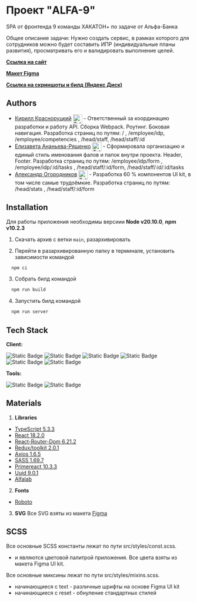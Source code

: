 # Проект "ALFA-9"
SPA от фронтенда 9 команды ХАКАТОН+ по задаче от Альфа-Банка

Общее описание задачи: Нужно создать сервис, в рамках которого для сотрудников можно будет составить ИПР (индивидуальные планы развития), просматривать его и валидировать выполнение целей. 

[**Ссылка на сайт**](https://new.red-hand.ru/)

[**Макет Figma**](https://www.figma.com/file/AXLBBWgE91P41rGwLaIldz/Задача-Альфа-Банка?type=design&node-id=0%3A1&mode=design&t=5mc0w5G01q9YN5Z8-1)

[**Ссылка на скриншоты и билд (Яндекс Диск)**](https://disk.yandex.ru/d/hBjJ932l9TIJAA)


## Authors

- [Кирилл Красноруцкий](https://github.com/Red-Handed-Guy) [<span><img src="https://cdn-icons-png.flaticon.com/128/906/906377.png" height="25" align="center" alt="Telegram" title="Telegram" style="right" /></span>](https://t.me/Red_Handed_Guy) - Ответственный за координацию разработки и работу API. Сборка Webpack. Роутинг. Боковая навигация. Разработка страниц по путям: / , /employee/idp, /employee/competencies , /head/staff, /head/staff/:id
- [Елизавета Ананьева-Рященко](https://github.com/lizananeva) [<span><img src="https://cdn-icons-png.flaticon.com/128/906/906377.png" height="25" align="center" alt="Telegram" title="Telegram" style="right" /></span>](https://t.me/lizananeva) - Сформировала организацию и единый стиль именования фалов и папок внутри проекта. Header, Footer. Разработка страниц по путям: /employee/idp/form , /employee/idp/:id/tasks , /head/staff/:id/form, /head/staff/:id/:id/tasks
- [Александр Огородников](https://github.com/Zorkiy82) [<span><img src="https://cdn-icons-png.flaticon.com/128/906/906377.png" height="25" align="center" alt="Telegram" title="Telegram" style="right" /></span>](https://t.me/ogorodnikov_ao) - Разработка 60 % компонентов UI kit, в том числе самые трудоёмкие. Разработка страниц по путям: /head/stats , /head/staff/:id/form


## Installation
Для работы приложения необходимы версиии **Node v20.10.0**, **npm v10.2.3**

1) Скачать архив с ветки `main`, разархивировать

2) Перейти в разархивированную папку в терминале, установить зависимости командой 
```bash
  npm ci
```
3) Собрать билд командой 
```bash
  npm run build
```
4) Запустить билд командой
```bash
  npm run server
```


## Tech Stack

**Client:** 

![Static Badge](https://img.shields.io/badge/React-black?style=for-the-badge&logo=React)
![Static Badge](https://img.shields.io/badge/TypeScript-%232F74C0?style=for-the-badge&logo=TypeScript&logoColor=%23fff)
![Static Badge](https://img.shields.io/badge/Redux%2Ftoolkit-%237248B6?style=for-the-badge&logo=Redux&logoColor=%23fff)
![Static Badge](https://img.shields.io/badge/SCSS-%23C76395?style=for-the-badge&logo=SASS&logoColor=%23fff)
![Static Badge](https://img.shields.io/badge/HTML-gray?style=for-the-badge&logo=HTML5)
![Static Badge](https://img.shields.io/badge/Axios-%235728DD?style=for-the-badge&logo=Axios&logoColor=%23fff)


**Tools:**

![Static Badge](https://img.shields.io/badge/Git-black?style=for-the-badge&logo=Git&logoColor=%23fff&color=%23E84E31)
![Static Badge](https://img.shields.io/badge/Webpack-%2391CDF1?style=for-the-badge&logo=Webpack&logoColor=%23fff)


## Materials

1) **Libraries** 

- [TypeScript 5.3.3](https://www.npmjs.com/package/typescript)
- [React 18.2.0](https://react.dev/)
- [React-Router-Dom 6.21.2](https://www.npmjs.com/package/react-router-dom)
- [Redux/toolkit 2.0.1](https://redux-toolkit.js.org/)
- [Axios 1.6.5](https://www.npmjs.com/package/axios)
- [SASS 1.69.7](https://www.npmjs.com/package/sass)
- [Primereact 10.3.3](https://primereact.org/)
- [Uuid 9.0.1](https://www.npmjs.com/package/uuid)
- [Alfalab](https://core-ds.github.io/core-components/master/)

2) **Fonts**
- [Roboto](https://fonts.google.com/specimen/Roboto)

3) **SVG**
Все SVG взяты из макета [Figma](https://www.figma.com/file/AXLBBWgE91P41rGwLaIldz/Задача-Альфа-Банка?type=design&node-id=0%3A1&mode=design&t=5mc0w5G01q9YN5Z8-1)


## SCSS

Все основные SCSS константы лежат по пути src/styles/const.scss.
- и являются цветовой палитрой приложения. Все цвета взяты из макета Figma UI kit.

Все основные миксины лежат по пути src/styles/mixins.scss.
- начинающиеся с text - различные шрифты на основе Figma UI kit
- начинающиеся с reset - обнуление стандартных стилей

